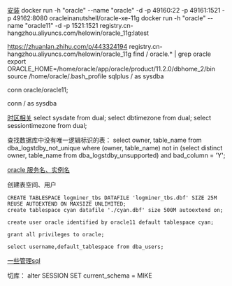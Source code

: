 [安装](https://zhuanlan.zhihu.com/p/443324194)
docker run -h "oracle" --name "oracle" -d -p 49160:22 -p 49161:1521 -p 49162:8080 oracleinanutshell/oracle-xe-11g
docker run -h "oracle" --name "oracle11" -d -p 1521:1521 registry.cn-hangzhou.aliyuncs.com/helowin/oracle_11g:latest

https://zhuanlan.zhihu.com/p/443324194
registry.cn-hangzhou.aliyuncs.com/helowin/oracle_11g
find / oracle.* | grep oracle
export ORACLE_HOME=/home/oracle/app/oracle/product/11.2.0/dbhome_2/bin
source /home/oracle/.bash_profile
sqlplus / as sysdba

conn oracle/oracle11;

conn / as sysdba

[时区相关](https://blog.csdn.net/Hohu_/article/details/88677118)
select sysdate from dual;
select dbtimezone from dual;
select sessiontimezone from dual;




查找数据库中没有唯一逻辑标识的表：
select owner, table_name
  from dba_logstdby_not_unique
 where (owner, table_name) not in
       (select distinct owner, table_name from dba_logstdby_unsupported)
   and bad_column = 'Y';

[oracle 服务名、实例名](https://www.jianshu.com/p/dd3f3144133c)

创建表空间、用户
```
CREATE TABLESPACE logminer_tbs DATAFILE 'logminer_tbs.dbf' SIZE 25M REUSE AUTOEXTEND ON MAXSIZE UNLIMITED;
create tablespace cyan datafile './cyan.dbf' size 500M autoextend on; 

create user oracle identified by oracle11 default tablespace cyan;

grant all privileges to oracle;

select username,default_tablespace from dba_users;
```



[一些管理sql](https://www.cnblogs.com/R0ser1/p/15387539.html)

切库：
alter SESSION SET current_schema = MIKE